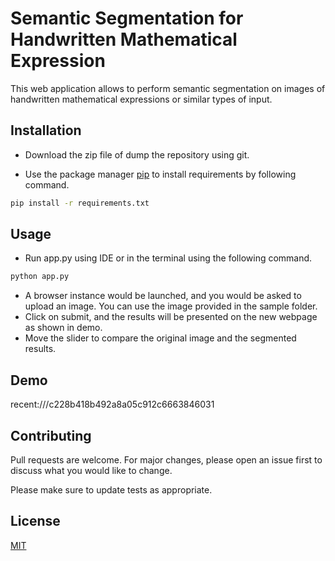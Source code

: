 # Semantic Segmentation for Handwritten Mathematical Expression

This web application allows to perform semantic segmentation on images of handwritten mathematical expressions or similar types of input.
## Installation
- Download the zip file of dump the repository using git.

- Use the package manager [pip](https://pip.pypa.io/en/stable/) to install requirements by following command.

```bash
pip install -r requirements.txt
```

## Usage
- Run app.py using IDE or in the terminal using the following command.

```bash
python app.py
```
- A browser instance would be launched, and you would be asked to upload an image. You can use the image provided in the sample folder.
- Click on submit, and the results will be presented on the new webpage as shown in demo.
- Move the slider to compare the original image and the segmented results.




## Demo

recent:///c228b418b492a8a05c912c6663846031




## Contributing

Pull requests are welcome. For major changes, please open an issue first
to discuss what you would like to change.

Please make sure to update tests as appropriate.

## License

[MIT](https://choosealicense.com/licenses/mit/)
